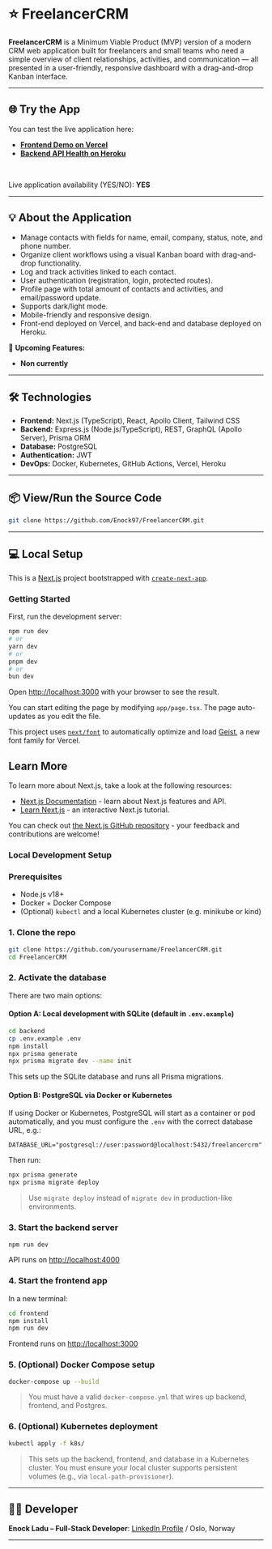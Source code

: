 # ⭐ FreelancerCRM

**FreelancerCRM** is a Minimum Viable Product (MVP) version of a modern CRM web application built for freelancers and small teams who need a simple overview of client relationships, activities, and communication — all presented in a user-friendly, responsive dashboard with a drag-and-drop Kanban interface.

---

## 🌐 Try the App

You can test the live application here: 
- **[Frontend Demo on Vercel](https://freelancercrm-deployment.vercel.app)**
- **[Backend API Health on Heroku](https://freelancercrm-backend-838d0cf51a08.herokuapp.com/api/health)**

<br>

Live application availability (YES/NO): **YES**

---

## 💡 About the Application

- Manage contacts with fields for name, email, company, status, note, and phone number.
- Organize client workflows using a visual Kanban board with drag-and-drop functionality.
- Log and track activities linked to each contact.
- User authentication (registration, login, protected routes).
- Profile page with total amount of contacts and activities, and email/password update.
- Supports dark/light mode.
- Mobile-friendly and responsive design.
- Front-end deployed on Vercel, and back-end and database deployed on Heroku.

🙏 **Upcoming Features:**
- **Non currently**

---

## 🛠️ Technologies

- **Frontend:** Next.js (TypeScript), React, Apollo Client, Tailwind CSS
- **Backend:** Express.js (Node.js/TypeScript), REST, GraphQL (Apollo Server), Prisma ORM
- **Database:** PostgreSQL
- **Authentication:** JWT
- **DevOps:** Docker, Kubernetes, GitHub Actions, Vercel, Heroku

---

## 📦 View/Run the Source Code

```sh
git clone https://github.com/Enock97/FreelancerCRM.git
```

---

## 💻 Local Setup

This is a [Next.js](https://nextjs.org) project bootstrapped with [`create-next-app`](https://nextjs.org/docs/app/api-reference/cli/create-next-app).

### Getting Started

First, run the development server:

```bash
npm run dev
# or
yarn dev
# or
pnpm dev
# or
bun dev
```

Open [http://localhost:3000](http://localhost:3000) with your browser to see the result.

You can start editing the page by modifying `app/page.tsx`. The page auto-updates as you edit the file.

This project uses [`next/font`](https://nextjs.org/docs/app/building-your-application/optimizing/fonts) to automatically optimize and load [Geist](https://vercel.com/font), a new font family for Vercel.

## Learn More

To learn more about Next.js, take a look at the following resources:

- [Next.js Documentation](https://nextjs.org/docs) - learn about Next.js features and API.
- [Learn Next.js](https://nextjs.org/learn) - an interactive Next.js tutorial.

You can check out [the Next.js GitHub repository](https://github.com/vercel/next.js/) - your feedback and contributions are welcome!

### Local Development Setup

### Prerequisites

- Node.js v18+
- Docker + Docker Compose
- (Optional) `kubectl` and a local Kubernetes cluster (e.g. minikube or kind)

### 1. Clone the repo

```bash
git clone https://github.com/yourusername/FreelancerCRM.git
cd FreelancerCRM
```

### 2. Activate the database

There are two main options:

#### Option A: Local development with SQLite (default in `.env.example`)

```bash
cd backend
cp .env.example .env
npm install
npx prisma generate
npx prisma migrate dev --name init
```

This sets up the SQLite database and runs all Prisma migrations.

#### Option B: PostgreSQL via Docker or Kubernetes

If using Docker or Kubernetes, PostgreSQL will start as a container or pod automatically, and you must configure the `.env` with the correct database URL, e.g.:

```
DATABASE_URL="postgresql://user:password@localhost:5432/freelancercrm"
```

Then run:

```bash
npx prisma generate
npx prisma migrate deploy
```

> Use `migrate deploy` instead of `migrate dev` in production-like environments.

### 3. Start the backend server

```bash
npm run dev
```

API runs on [http://localhost:4000](http://localhost:4000)

### 4. Start the frontend app

In a new terminal:

```bash
cd frontend
npm install
npm run dev
```

Frontend runs on [http://localhost:3000](http://localhost:3000)

### 5. (Optional) Docker Compose setup

```bash
docker-compose up --build
```

> You must have a valid `docker-compose.yml` that wires up backend, frontend, and Postgres.

### 6. (Optional) Kubernetes deployment

```bash
kubectl apply -f k8s/
```

> This sets up the backend, frontend, and database in a Kubernetes cluster. You must ensure your local cluster supports persistent volumes (e.g., via `local-path-provisioner`).

---


## 👨‍💻 Developer

**Enock Ladu – Full-Stack Developer**: [LinkedIn Profile](https://www.linkedin.com/in/enock-ladu-b56b0724b/) / Oslo, Norway

---
